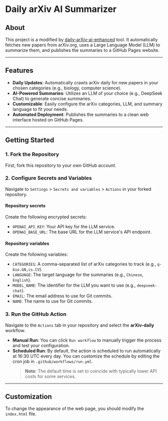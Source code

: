 # Daily arXiv AI Summarizer

## About

This project is a modified by [daily-arXiv-ai-enhanced](https://github.com/Starlento/daily-arXiv-ai-enhanced) tool. It automatically fetches new papers from arXiv.org, uses a Large Language Model (LLM) to summarize them, and publishes the summaries to a GitHub Pages website.

---

## Features

-   **Daily Updates**: Automatically crawls arXiv daily for new papers in your chosen categories (e.g., biology, computer science).
-   **AI-Powered Summaries**: Utilizes an LLM of your choice (e.g., DeepSeek Chat) to generate concise summaries.
-   **Customizable**: Easily configure the arXiv categories, LLM, and summary language to fit your needs.
-   **Automated Deployment**: Publishes the summaries to a clean web interface hosted on GitHub Pages.

---

## Getting Started

### 1. Fork the Repository

First, fork this repository to your own GitHub account.

### 2. Configure Secrets and Variables

Navigate to `Settings` > `Secrets and variables` > `Actions` in your forked repository.

#### Repository secrets

Create the following encrypted secrets:

-   `OPENAI_API_KEY`: Your API key for the LLM service.
-   `OPENAI_BASE_URL`: The base URL for the LLM service's API endpoint.

#### Repository variables

Create the following variables:

-   `CATEGORIES`: A comma-separated list of arXiv categories to track (e.g., `q-bio.GN,cs.CV`).
-   `LANGUAGE`: The target language for the summaries (e.g., `Chinese`, `English`).
-   `MODEL_NAME`: The identifier for the LLM you want to use (e.g., `deepseek-chat`).
-   `EMAIL`: The email address to use for Git commits.
-   `NAME`: The name to use for Git commits.

### 3. Run the GitHub Action

Navigate to the `Actions` tab in your repository and select the **arXiv-daily** workflow.

-   **Manual Run**: You can click `Run workflow` to manually trigger the process and test your configuration.
-   **Scheduled Run**: By default, the action is scheduled to run automatically at 16:30 UTC every day. You can customize the schedule by editing the cron job in `.github/workflows/run.yml`.
    > **Note**: The default time is set to coincide with typically lower API costs for some services.

---

## Customization

To change the appearance of the web page, you should modify the `index.html` file.
